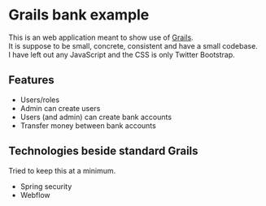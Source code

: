 Grails bank example
===================

This is an web application meant to show use of [Grails](http://www.grails.org).  
It is suppose to be small, concrete, consistent and have a small codebase.  
I have left out any JavaScript and the CSS is only Twitter Bootstrap.  

Features
--------

* Users/roles
* Admin can create users
* Users (and admin) can create bank accounts
* Transfer money between bank accounts

Technologies beside standard Grails
-----------------------------------

Tried to keep this at a minimum.

* Spring security
* Webflow
